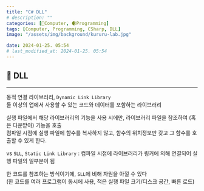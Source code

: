```yaml
---
title: "C# DLL"
# description: ""
categories: [💫Computer, 🌒Programming]
tags: [Computer, Programming, CSharp, DLL]
image: "/assets/img/background/kururu-lab.jpg"

date: 2024-01-25. 05:54
# last_modified_at: 2024-01-25. 05:54
---
```


## 💫 DLL

---

동적 연결 라이브러리, `Dynamic Link Library`  
둘 이상의 앱에서 사용할 수 있는 코드와 데이터를 포함하는 라이브러리  

실행 파일에서 해당 라이브러리의 기능을 사용 시에만, 라이브러리 파일을 참조하여 (혹은 다운받아) 기능을 호출  
컴파일 시점에 실행 파일에 함수를 복사하지 않고, 함수의 위치정보만 갖고 그 함수를 호출할 수 있게 한다.  

vs `SLL`, `Static Link Library` : 컴파일 시점에 라이브러리가 링커에 의해 연결되어 실행 파일의 일부분이 됨  

한 코드를 참조하는 방식이기에, `SLL`에 비해 자원을 아낄 수 있다  
(한 코드를 여러 프로그램이 동시에 사용, 적은 실행 파일 크기/디스크 공간, 빠른 로드)  
